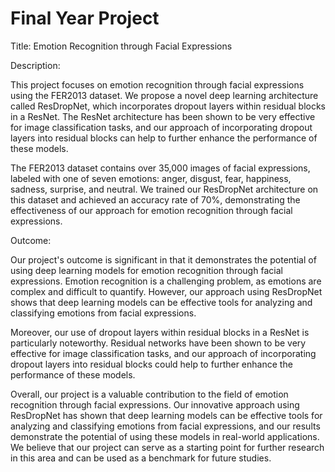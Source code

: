 # Final Year Project
Title: Emotion Recognition through Facial Expressions

Description:

This project focuses on emotion recognition through facial expressions using the FER2013 dataset. We propose a novel deep learning architecture called ResDropNet, which incorporates dropout layers within residual blocks in a ResNet. The ResNet architecture has been shown to be very effective for image classification tasks, and our approach of incorporating dropout layers into residual blocks can help to further enhance the performance of these models.

The FER2013 dataset contains over 35,000 images of facial expressions, labeled with one of seven emotions: anger, disgust, fear, happiness, sadness, surprise, and neutral. We trained our ResDropNet architecture on this dataset and achieved an accuracy rate of 70%, demonstrating the effectiveness of our approach for emotion recognition through facial expressions.

Outcome:

Our project's outcome is significant in that it demonstrates the potential of using deep learning models for emotion recognition through facial expressions. Emotion recognition is a challenging problem, as emotions are complex and difficult to quantify. However, our approach using ResDropNet shows that deep learning models can be effective tools for analyzing and classifying emotions from facial expressions.

Moreover, our use of dropout layers within residual blocks in a ResNet is particularly noteworthy. Residual networks have been shown to be very effective for image classification tasks, and our approach of incorporating dropout layers into residual blocks could help to further enhance the performance of these models.

Overall, our project is a valuable contribution to the field of emotion recognition through facial expressions. Our innovative approach using ResDropNet has shown that deep learning models can be effective tools for analyzing and classifying emotions from facial expressions, and our results demonstrate the potential of using these models in real-world applications. We believe that our project can serve as a starting point for further research in this area and can be used as a benchmark for future studies.
